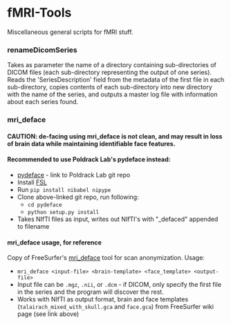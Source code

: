 # fMRI-Tools
Miscellaneous general scripts for fMRI stuff.

### renameDicomSeries
Takes as parameter the name of a directory containing sub-directories of DICOM files (each sub-directory representing the output of one series).
Reads the 'SeriesDescription' field from the metadata of the first file in each sub-directory, copies contents of each sub-directory into new directory with the name of the series, and outputs a master log file with information about each series found.

### mri_deface

#### CAUTION: de-facing using mri_deface is not clean, and may result in loss of brain data while maintaining identifiable face features.
#### Recommended to use Poldrack Lab's pydeface instead:
- [pydeface](https://github.com/poldracklab/pydeface) - link to Poldrack Lab git repo
- Install [FSL](https://fsl.fmrib.ox.ac.uk/fsl/fslwiki/FslInstallation/Linux)
- Run `pip install nibabel nipype`
- Clone above-linked git repo, run following:
    - `cd pydeface`
    - `python setup.py install`
- Takes NIfTI files as input, writes out NIfTI's with "_defaced" appended to filename


#### mri_deface usage, for reference

Copy of FreeSurfer's [mri\_deface](https://surfer.nmr.mgh.harvard.edu/fswiki/mri_deface) tool for scan anonymization.
Usage:
- `mri_deface <input-file> <brain-template> <face_template> <output-file>`
- Input file can be `.mgz`, `.nii`, or `.dcm` - if DICOM, only specify the first file in the series and the program will discover the rest.
- Works with NIfTI as output format, brain and face templates (`talairach_mixed_with_skull.gca` and `face.gca`) from FreeSurfer wiki page (see link above)

